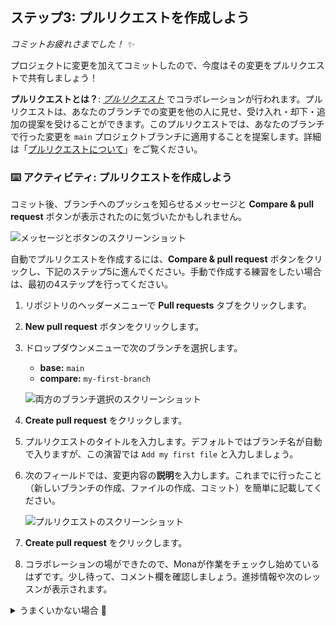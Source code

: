 ## ステップ3: プルリクエストを作成しよう

_コミットお疲れさまでした！ :sparkles:_

プロジェクトに変更を加えてコミットしたので、今度はその変更をプルリクエストで共有しましょう！

**プルリクエストとは？**: _[プルリクエスト](https://docs.github.com/ja/get-started/quickstart/github-glossary#pull-request)_ でコラボレーションが行われます。プルリクエストは、あなたのブランチでの変更を他の人に見せ、受け入れ・却下・追加の提案を受けることができます。このプルリクエストでは、あなたのブランチで行った変更を `main` プロジェクトブランチに適用することを提案します。詳細は「[プルリクエストについて](https://docs.github.com/ja/pull-requests/collaborating-with-pull-requests/proposing-changes-to-your-work-with-pull-requests/about-pull-requests)」をご覧ください。

### :keyboard: アクティビティ: プルリクエストを作成しよう

コミット後、ブランチへのプッシュを知らせるメッセージと **Compare & pull request** ボタンが表示されたのに気づいたかもしれません。

![メッセージとボタンのスクリーンショット](https://github.com/user-attachments/assets/47b82c6e-d45b-4854-b8b4-1cb2c33af05f)

自動でプルリクエストを作成するには、**Compare & pull request** ボタンをクリックし、下記のステップ5に進んでください。手動で作成する練習をしたい場合は、最初の4ステップを行ってください。

1. リポジトリのヘッダーメニューで **Pull requests** タブをクリックします。
2. **New pull request** ボタンをクリックします。
3. ドロップダウンメニューで次のブランチを選択します。
   
   - **base:** `main`
   - **compare:** `my-first-branch`

   ![両方のブランチ選択のスクリーンショット](https://github.com/user-attachments/assets/140ca348-b6de-4c3c-b29f-fd57944d98a9)

4. **Create pull request** をクリックします。

5. プルリクエストのタイトルを入力します。デフォルトではブランチ名が自動で入りますが、この演習では `Add my first file` と入力しましょう。

6. 次のフィールドでは、変更内容の**説明**を入力します。これまでに行ったこと（新しいブランチの作成、ファイルの作成、コミット）を簡単に記載してください。

   ![プルリクエストのスクリーンショット](https://github.com/user-attachments/assets/e03171f9-98cc-4067-a473-78424618f1f8)

7. **Create pull request** をクリックします。

8. コラボレーションの場ができたので、Monaが作業をチェックし始めているはずです。少し待って、コメント欄を確認しましょう。進捗情報や次のレッスンが表示されます。


<details>
<summary>うまくいかない場合 🤷</summary><br/>

フィードバックが表示されない場合は、次の点を確認してください:
- プルリクエストのタイトルが正しいか確認してください。
- プルリクエストに説明が入力されているか確認してください。

</details>